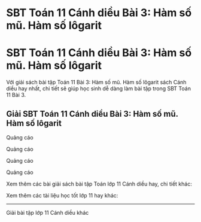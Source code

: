 # SBT Toán 11 Cánh diều Bài 3: Hàm số mũ. Hàm số lôgarit

# SBT Toán 11 Cánh diều Bài 3: Hàm số mũ. Hàm số lôgarit

Với giải sách bài tập Toán 11 Bài 3: Hàm số mũ. Hàm số lôgarit sách Cánh diều hay nhất, chi tiết sẽ giúp học sinh dễ dàng làm bài tập trong SBT Toán 11 Bài 3.

## Giải SBT Toán 11 Cánh diều Bài 3: Hàm số mũ. Hàm số lôgarit

Quảng cáo

Quảng cáo

Quảng cáo

Quảng cáo

Xem thêm các bài giải sách bài tập Toán lớp 11 Cánh diều hay, chi tiết khác:

Xem thêm các tài liệu học tốt lớp 11 hay khác:

* * *

Giải bài tập lớp 11 Cánh diều khác
